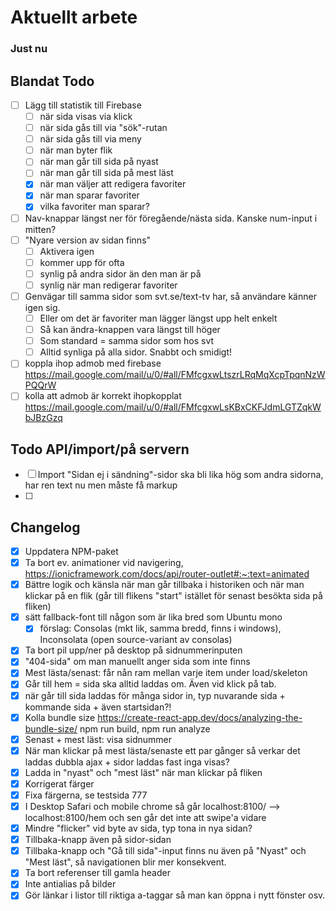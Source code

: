 # Aktuellt arbete

### Just nu

## Blandat Todo

- [ ] Lägg till statistik till Firebase
  - [ ] när sida visas via klick
  - [ ] när sida gås till via "sök"-rutan
  - [ ] när sida gås till via meny
  - [ ] när man byter flik
  - [ ] när man går till sida på nyast
  - [ ] när man går till sida på mest läst
  - [x] när man väljer att redigera favoriter
  - [x] när man sparar favoriter
  - [x] vilka favoriter man sparar?
- [ ] Nav-knappar längst ner för föregående/nästa sida. Kanske num-input i mitten?
- [ ] "Nyare version av sidan finns"
  - [ ] Aktivera igen
  - [ ] kommer upp för ofta
  - [ ] synlig på andra sidor än den man är på
  - [ ] synlig när man redigerar favoriter
- [ ] Genvägar till samma sidor som svt.se/text-tv har, så användare känner igen sig.
  - [ ] Eller om det är favoriter man lägger längst upp helt enkelt
  - [ ] Så kan ändra-knappen vara längst till höger
  - [ ] Som standard = samma sidor som hos svt
  - [ ] Alltid synliga på alla sidor. Snabbt och smidigt!
- [ ] koppla ihop admob med firebase https://mail.google.com/mail/u/0/#all/FMfcgxwLtszrLRqMqXcpTpqnNzWPQQrW
- [ ] kolla att admob är korrekt ihopkopplat https://mail.google.com/mail/u/0/#all/FMfcgxwLsKBxCKFJdmLGTZqkWbJBzGzq

## Todo API/import/på servern

- [ ] Import "Sidan ej i sändning"-sidor ska bli lika hög som andra sidorna, har ren text nu men måste få markup
- [ ]

## Changelog

- [x] Uppdatera NPM-paket
- [x] Ta bort ev. animationer vid navigering, https://ionicframework.com/docs/api/router-outlet#:~:text=animated
- [x] Bättre logik och känsla när man går tillbaka i historiken och när man klickar på en flik (går till flikens "start" istället för senast besökta sida på fliken)
- [x] sätt fallback-font till någon som är lika bred som Ubuntu mono
  - [x] förslag: Consolas (mkt lik, samma bredd, finns i windows), Inconsolata (open source-variant av consolas)
- [x] Ta bort pil upp/ner på desktop på sidnummerinputen
- [x] "404-sida" om man manuellt anger sida som inte finns
- [x] Mest lästa/senast: får nån ram mellan varje item under load/skeleton
- [x] Går till hem = sida ska alltid laddas om. Även vid klick på tab.
- [x] när går till sida laddas för många sidor in, typ nuvarande sida + kommande sida + även startsidan?!
- [x] Kolla bundle size https://create-react-app.dev/docs/analyzing-the-bundle-size/ npm run build, npm run analyze
- [x] Senast + mest läst: visa sidnummer
- [x] När man klickar på mest lästa/senaste ett par gånger så verkar det laddas dubbla ajax + sidor laddas fast inga visas?
- [x] Ladda in "nyast" och "mest läst" när man klickar på fliken
- [x] Korrigerat färger
- [x] Fixa färgerna, se testsida 777
- [x] I Desktop Safari och mobile chrome så går localhost:8100/ --> localhost:8100/hem och sen går det inte att swipe'a vidare
- [x] Mindre "flicker" vid byte av sida, typ tona in nya sidan?
- [x] Tillbaka-knapp även på sidor-sidan
- [x] Tillbaka-knapp och "Gå till sida"-input finns nu även på "Nyast" och "Mest läst", så navigationen blir mer konsekvent.
- [x] Ta bort referenser till gamla header
- [x] Inte antialias på bilder
- [x] Gör länkar i listor till riktiga a-taggar så man kan öppna i nytt fönster osv.
